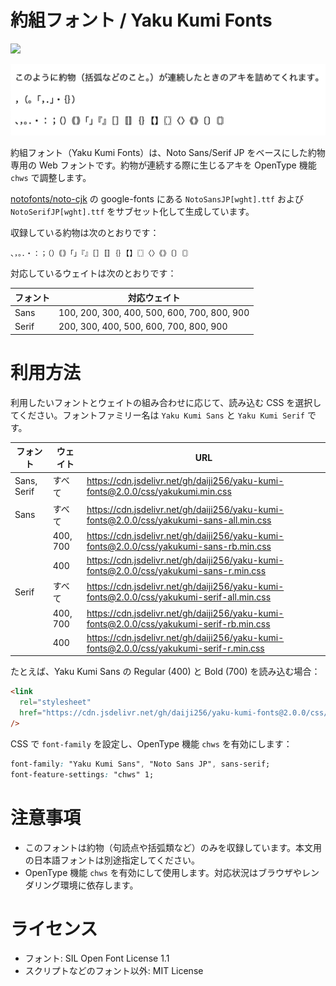 # 約組フォント / Yaku Kumi Fonts

[![](https://data.jsdelivr.com/v1/package/gh/daiji256/yaku-kumi-fonts/badge)](https://www.jsdelivr.com/package/gh/daiji256/yaku-kumi-fonts)

![約組フォントの表示例](docs/image1.png)

約組フォント（Yaku Kumi Fonts）は、Noto Sans/Serif JP をベースにした約物専用の Web フォントです。約物が連続する際に生じるアキを OpenType 機能 `chws` で調整します。

[notofonts/noto-cjk](https://github.com/notofonts/noto-cjk/tree/985fa52c81c1d6692ccdd82bc3656e8fb932fd89/google-fonts) の google-fonts にある `NotoSansJP[wght].ttf` および `NotoSerifJP[wght].ttf` をサブセット化して生成しています。

収録している約物は次のとおりです：

```
、，。．・：；（）｟｠「」『』［］〚〛｛｝【】〖〗〈〉《》〔〕〘〙
```

対応しているウェイトは次のとおりです：

| フォント | 対応ウェイト                                |
| -------- | ------------------------------------------- |
| Sans     | 100, 200, 300, 400, 500, 600, 700, 800, 900 |
| Serif    | 200, 300, 400, 500, 600, 700, 800, 900      |

# 利用方法

利用したいフォントとウェイトの組み合わせに応じて、読み込む CSS を選択してください。フォントファミリー名は `Yaku Kumi Sans` と `Yaku Kumi Serif` です。

| フォント    | ウェイト | URL                                                                                       |
| ----------- | -------- | ----------------------------------------------------------------------------------------- |
| Sans, Serif | すべて   | https://cdn.jsdelivr.net/gh/daiji256/yaku-kumi-fonts@2.0.0/css/yakukumi.min.css           |
| Sans        | すべて   | https://cdn.jsdelivr.net/gh/daiji256/yaku-kumi-fonts@2.0.0/css/yakukumi-sans-all.min.css  |
|             | 400, 700 | https://cdn.jsdelivr.net/gh/daiji256/yaku-kumi-fonts@2.0.0/css/yakukumi-sans-rb.min.css   |
|             | 400      | https://cdn.jsdelivr.net/gh/daiji256/yaku-kumi-fonts@2.0.0/css/yakukumi-sans-r.min.css    |
| Serif       | すべて   | https://cdn.jsdelivr.net/gh/daiji256/yaku-kumi-fonts@2.0.0/css/yakukumi-serif-all.min.css |
|             | 400, 700 | https://cdn.jsdelivr.net/gh/daiji256/yaku-kumi-fonts@2.0.0/css/yakukumi-serif-rb.min.css  |
|             | 400      | https://cdn.jsdelivr.net/gh/daiji256/yaku-kumi-fonts@2.0.0/css/yakukumi-serif-r.min.css   |

たとえば、Yaku Kumi Sans の Regular (400) と Bold (700) を読み込む場合：

```html
<link
  rel="stylesheet"
  href="https://cdn.jsdelivr.net/gh/daiji256/yaku-kumi-fonts@2.0.0/css/yakukumi-sans-rb.min.css"
/>
```

CSS で `font-family` を設定し、OpenType 機能 `chws` を有効にします：

```css
font-family: "Yaku Kumi Sans", "Noto Sans JP", sans-serif;
font-feature-settings: "chws" 1;
```

# 注意事項

- このフォントは約物（句読点や括弧類など）のみを収録しています。本文用の日本語フォントは別途指定してください。
- OpenType 機能 `chws` を有効にして使用します。対応状況はブラウザやレンダリング環境に依存します。

# ライセンス

- フォント: SIL Open Font License 1.1
- スクリプトなどのフォント以外: MIT License
